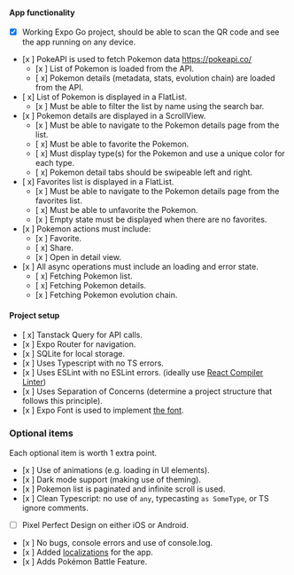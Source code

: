 #### App functionality

- [x] Working Expo Go project, should be able to scan the QR code and see the app running on any device.
- [x ] PokeAPI is used to fetch Pokemon data https://pokeapi.co/
  - [x ] List of Pokemon is loaded from the API.
  - [ x] Pokemon details (metadata, stats, evolution chain) are loaded from the API.
- [ x] List of Pokemon is displayed in a FlatList.
  - [x ] Must be able to filter the list by name using the search bar.
- [x ] Pokemon details are displayed in a ScrollView.
  - [x ] Must be able to navigate to the Pokemon details page from the list.
  - [ x] Must be able to favorite the Pokemon.
  - [ x] Must display type(s) for the Pokemon and use a unique color for each type.
  - [ x] Pokemon detail tabs should be swipeable left and right.
- [ x] Favorites list is displayed in a FlatList.
  - [x ] Must be able to navigate to the Pokemon details page from the favorites list.
  - [ x] Must be able to unfavorite the Pokemon.
  - [x ] Empty state must be displayed when there are no favorites.
- [x ] Pokemon actions must include:
    - [x ] Favorite.
    - [ x] Share.
    - [x ] Open in detail view.
- [x ] All async operations must include an loading and error state.
    - [ x] Fetching Pokemon list.
    - [ x] Fetching Pokemon details.
    - [x ] Fetching Pokemon evolution chain.

#### Project setup
- [ x] Tanstack Query for API calls.
- [x ] Expo Router for navigation.
- [x ] SQLite for local storage.
- [x ] Uses Typescript with no TS errors.
- [x ] Uses ESLint with no ESLint errors. (ideally use [React Compiler Linter](https://docs.expo.dev/guides/react-compiler/#enabling-the-linter))
- [x ] Uses Separation of Concerns (determine a project structure that follows this principle).
- [x ] Expo Font is used to implement [the font](./assets/fonts.zip).


### Optional items
Each optional item is worth 1 extra point.

- [x ] Use of animations (e.g. loading in UI elements).
- [x ] Dark mode support (making use of theming).
- [x ] Pokemon list is paginated and infinite scroll is used.
- [x ] Clean Typescript: no use of `any`, typecasting `as SomeType`, or TS ignore comments.
- [ ] Pixel Perfect Design on either iOS or Android.
- [x ] No bugs, console errors and use of console.log.
- [x ] Added [localizations](https://docs.expo.dev/guides/localization/) for the app.
- [x ] Adds Pokémon Battle Feature.
